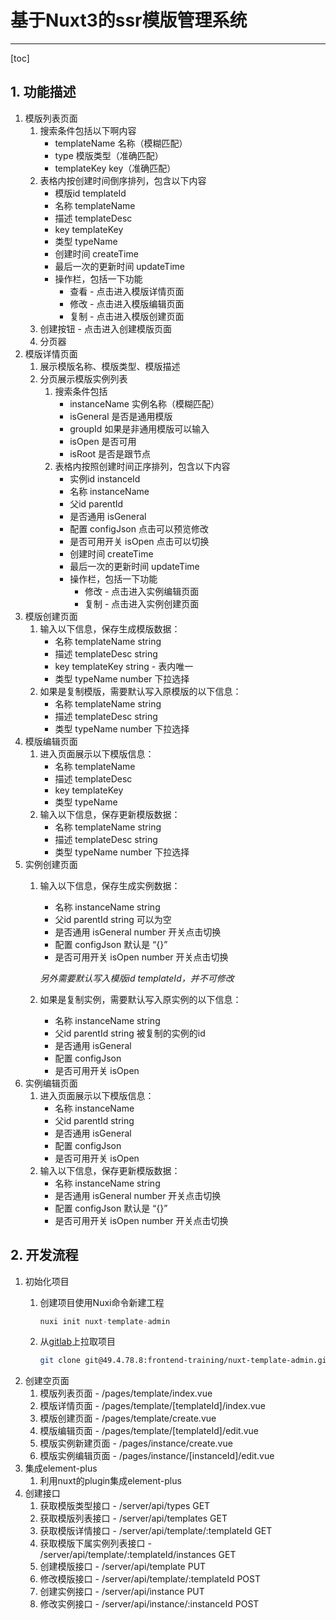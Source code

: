 # 基于Nuxt3的ssr模版管理系统
---
[toc]

## 1. 功能描述
1. 模版列表页面
   1. 搜索条件包括以下啊内容
      * templateName 名称（模糊匹配）
      * type 模版类型（准确匹配）
      * templateKey key（准确匹配）
   2. 表格内按创建时间倒序排列，包含以下内容
      * 模版id templateId
      * 名称 templateName
      * 描述 templateDesc
      * key templateKey
      * 类型 typeName
      * 创建时间 createTime
      * 最后一次的更新时间 updateTime
      * 操作栏，包括一下功能
        * 查看 - 点击进入模版详情页面
        * 修改 - 点击进入模版编辑页面
        * 复制 - 点击进入模版创建页面
   3. 创建按钮 - 点击进入创建模版页面
   4. 分页器
2. 模版详情页面
   1. 展示模版名称、模版类型、模版描述
   2. 分页展示模版实例列表
      1. 搜索条件包括
         * instanceName 实例名称（模糊匹配）
         * isGeneral 是否是通用模版
         * groupId 如果是非通用模版可以输入
         * isOpen 是否可用
         * isRoot 是否是跟节点
      2. 表格内按照创建时间正序排列，包含以下内容
         * 实例id instanceId
         * 名称 instanceName
         * 父id parentId
         * 是否通用 isGeneral
         * 配置 configJson 点击可以预览修改
         * 是否可用开关 isOpen 点击可以切换
         * 创建时间 createTime
         * 最后一次的更新时间 updateTime
         * 操作栏，包括一下功能
           * 修改 - 点击进入实例编辑页面
           * 复制 - 点击进入实例创建页面
3. 模版创建页面
   1. 输入以下信息，保存生成模版数据：
      * 名称 templateName string
      * 描述 templateDesc string
      * key templateKey string - 表内唯一
      * 类型 typeName number 下拉选择
   2. 如果是复制模版，需要默认写入原模版的以下信息：
      * 名称 templateName string
      * 描述 templateDesc string
      * 类型 typeName number 下拉选择
4. 模版编辑页面
   1. 进入页面展示以下模版信息：
      * 名称 templateName
      * 描述 templateDesc
      * key templateKey
      * 类型 typeName
   2. 输入以下信息，保存更新模版数据：
      * 名称 templateName string
      * 描述 templateDesc string
      * 类型 typeName number 下拉选择
5. 实例创建页面
   1. 输入以下信息，保存生成实例数据：
      * 名称 instanceName string
      * 父id parentId string 可以为空
      * 是否通用 isGeneral number 开关点击切换
      * 配置 configJson 默认是 “{}”
      * 是否可用开关 isOpen number 开关点击切换

      _另外需要默认写入模版id templateId，并不可修改_
   2. 如果是复制实例，需要默认写入原实例的以下信息：
      * 名称 instanceName string
      * 父id parentId string 被复制的实例的id
      * 是否通用 isGeneral
      * 配置 configJson
      * 是否可用开关 isOpen
6. 实例编辑页面
   1. 进入页面展示以下模版信息：
      * 名称 instanceName
      * 父id parentId string
      * 是否通用 isGeneral
      * 配置 configJson
      * 是否可用开关 isOpen
   2. 输入以下信息，保存更新模版数据：
      * 名称 instanceName string
      * 是否通用 isGeneral number 开关点击切换
      * 配置 configJson 默认是 “{}”
      * 是否可用开关 isOpen number 开关点击切换

## 2. 开发流程
1. 初始化项目
   1. 创建项目使用Nuxi命令新建工程

      ```javascript
      nuxi init nuxt-template-admin
      ```
   2. 从[gitlab](http://49.4.78.8:30001/frontend-training/nuxt-template-admin)上拉取项目

      ```bash
      git clone git@49.4.78.8:frontend-training/nuxt-template-admin.git
      ```
2. 创建空页面
   1. 模版列表页面 - /pages/template/index.vue
   2. 模版详情页面 - /pages/template/[templateId]/index.vue
   3. 模版创建页面 - /pages/template/create.vue
   4. 模版编辑页面 - /pages/template/[templateId]/edit.vue
   5. 模版实例新建页面 - /pages/instance/create.vue
   6. 模版实例编辑页面 - /pages/instance/[instanceId]/edit.vue
3. 集成element-plus
   1. 利用nuxt的plugin集成element-plus
4. 创建接口
   1. 获取模版类型接口 - /server/api/types GET
   2. 获取模版列表接口 - /server/api/templates GET
   3. 获取模版详情接口 - /server/api/template/:templateId GET
   4. 获取模版下属实例列表接口 - /server/api/template/:templateId/instances GET
   5. 创建模版接口 - /server/api/template PUT
   6. 修改模版接口 - /server/api/template/:templateId POST
   7. 创建实例接口 - /server/api/instance PUT
   8. 修改实例接口 - /server/api/instance/:instanceId POST